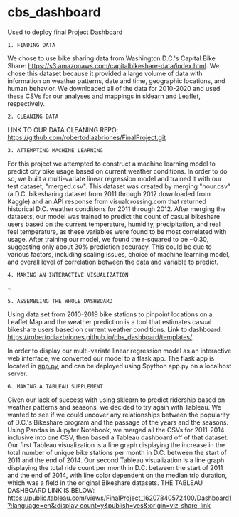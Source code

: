 # cbs_dashboard
Used to deploy final Project Dashboard

    1. FINDING DATA
We chose to use bike sharing data from Washington D.C.'s Capital Bike Share: https://s3.amazonaws.com/capitalbikeshare-data/index.html.
We chose this dataset because it provided a large volume of data with information on weather patterns, date and time, geographic locations, and human behavior.
We downloaded all of the data for 2010-2020 and used these CSVs for our analyses and mappings in sklearn and Leaflet, respectively.

    2. CLEANING DATA
LINK TO OUR DATA CLEANING REPO:
https://github.com/robertodiazbriones/FinalProject.git

    3. ATTEMPTING MACHINE LEARNING
For this project we attempted to construct a machine learning model to predict city bike usage based on current weather conditions. In order to do so, we built a multi-variate linear regression model and trained it with our test dataset, "merged.csv". This dataset was created by merging "hour.csv" (a D.C. bikesharing dataset from 2011 through 2012 downloaded from Kaggle) and an API response from visualcrossing.com that returned historical D.C. weather conditions for 2011 through 2012. After merging the datasets, our model was trained to predict the count of casual bikeshare users based on the current temperature, humidity, precipitation, and real feel temperature, as these variables were found to be most correlated with usage. After training our model, we found the r-squared to be ~0.30, suggesting only about 30% prediction accuracy. This could be due to various factors, including scaling issues, choice of machine learning model, and overall level of correlation between the data and variable to predict.

    4. MAKING AN INTERACTIVE VISUALIZATION
~

    5. ASSEMBLING THE WHOLE DASHBOARD
Using data set from 2010-2019 bike stations to pinpoint locations on a Leaflet Map and the weather prediction is a tool that estimates casual bikeshare users based on current weather conditions. 
Link to dashboard: https://robertodiazbriones.github.io/cbs_dashboard/templates/

In order to display our multi-variate linear regression model as an interactive web interface, we converted our model to a flask app. The flask app is located in [app.py](app.py), and can be deployed using $python app.py on a localhost server.

    6. MAKING A TABLEAU SUPPLEMENT
Given our lack of success with using sklearn to predict ridership based on weather patterns and seasons, we decided to try again with Tableau.
We wanted to see if we could uncover any relationships between the popularity of D.C.'s Bikeshare program and the passage of the years and the seasons.
Using Pandas in Jupyter Notebook, we merged all the CSVs for 2011-2014 inclusive into one CSV, then based a Tableau dashboard off of that dataset.
Our first Tableau visualization is a line graph displaying the increase in the total number of unique bike stations per month in D.C. between the start of 2011 and the end of 2014.
Our second Tableau visualization is a line graph displaying the total ride count per month in D.C. between the start of 2011 and the end of 2014, with line color dependent on the median trip duration, which was a field in the original Bikeshare datasets.
THE TABLEAU DASHBOARD LINK IS BELOW:
https://public.tableau.com/views/FinalProject_16207840572400/Dashboard1?:language=en&:display_count=y&publish=yes&:origin=viz_share_link
